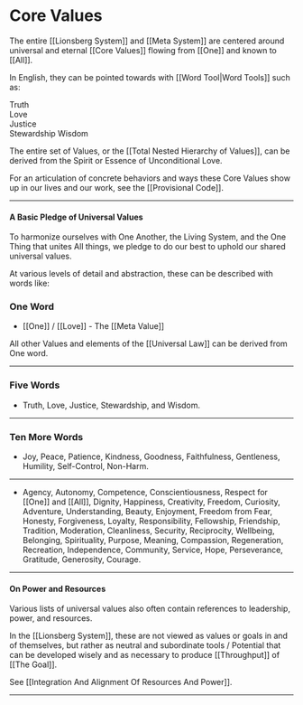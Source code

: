 # Core Values
The entire [[Lionsberg System]] and [[Meta System]] are centered around universal and eternal [[Core Values]] flowing from [[One]] and known to [[All]]. 

In English, they can be pointed towards with [[Word Tool|Word Tools]] such as: 

Truth  
Love  
Justice  
Stewardship
Wisdom  

The entire set of Values, or the [[Total Nested Hierarchy of Values]], can be derived from the Spirit or Essence of Unconditional Love. 

For an articulation of concrete behaviors and ways these Core Values show up in our lives and our work, see the [[Provisional Code]]. 

___
#### A Basic Pledge of Universal Values 
To harmonize ourselves with One Another, the Living System, and the One Thing that unites All things, we pledge to do our best to uphold our shared universal values. 

At various levels of detail and abstraction, these can be described with words like: 

### One Word

- [[One]] / [[Love]] - The [[Meta Value]]   

All other Values and elements of the [[Universal Law]] can be derived from One word. 
____
### Five Words 
- Truth, Love, Justice, Stewardship, and Wisdom. 
___
### Ten More Words 
- Joy, Peace, Patience, Kindness, Goodness, Faithfulness, Gentleness, Humility, Self-Control, Non-Harm.  
___
- Agency, Autonomy, Competence, Conscientiousness, Respect for [[One]] and [[All]], Dignity, Happiness, Creativity, Freedom, Curiosity, Adventure, Understanding, Beauty, Enjoyment, Freedom from Fear, Honesty, Forgiveness, Loyalty, Responsibility, Fellowship, Friendship, Tradition, Moderation, Cleanliness, Security, Reciprocity, Wellbeing, Belonging, Spirituality, Purpose, Meaning, Compassion, Regeneration, Recreation, Independence, Community, Service, Hope, Perseverance, Gratitude, Generosity, Courage. 
___
#### On Power and Resources
Various lists of universal values also often contain references to leadership, power, and resources. 

In the [[Lionsberg System]], these are not viewed as values or goals in and of themselves, but rather as neutral and subordinate tools / Potential that can be developed wisely and as necessary to produce [[Throughput]] of [[The Goal]].   

See [[Integration And Alignment Of Resources And Power]]. 
____

